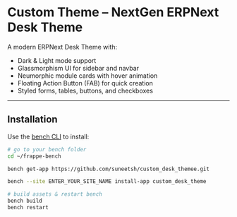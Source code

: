 # Custom Theme – NextGen ERPNext Desk Theme

A modern ERPNext Desk Theme with:
- Dark & Light mode support
- Glassmorphism UI for sidebar and navbar
- Neumorphic module cards with hover animation
- Floating Action Button (FAB) for quick creation
- Styled forms, tables, buttons, and checkboxes

---

## Installation

Use the [bench CLI](https://github.com/frappe/bench) to install:

```bash
# go to your bench folder
cd ~/frappe-bench

bench get-app https://github.com/suneetsh/custom_desk_themee.git

bench --site ENTER_YOUR_SITE_NAME install-app custom_desk_theme

# build assets & restart bench
bench build
bench restart

